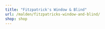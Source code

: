 ```yaml
---
title: "Fitzpatrick's Window & Blind"
url: /malden/fitzpatricks-window-and-blind/
shop: shop
---
```

